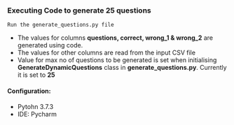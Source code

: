 ### Executing Code to generate 25 questions

``Run the generate_questions.py file``

- The values for columns **questions, correct, wrong_1 & wrong_2** are generated using code.
- The values for other columns are read from the input CSV file
- Value for max no of questions to be generated is set when initialising **GenerateDynamicQuestions** class in **generate_questions.py**.
Currently it is set to **25**

#### Configuration:
- Pytohn 3.7.3 
- IDE: Pycharm
 